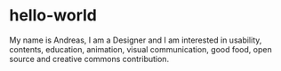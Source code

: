 # hello-world
My name is Andreas, I am a Designer and I am interested in usability, contents, education, animation, visual communication, good food, open source and creative commons contribution.
